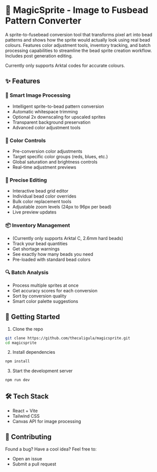 # 🎨 MagicSprite - Image to Fusbead Pattern Converter

A sprite-to-fusebead conversion tool that transforms pixel art into bead patterns and shows how the sprite would actually look using real bead colours.
Features color adjustment tools, inventory tracking, and batch processing capabilities to streamline the bead sprite creation workflow. Includes post generation editing.

Currently only supports Arktal codes for accurate colours.

## ✨ Features

### 🔄 Smart Image Processing
- Intelligent sprite-to-bead pattern conversion
- Automatic whitespace trimming
- Optional 2x downscaling for upscaled sprites
- Transparent background preservation
- Advanced color adjustment tools

### 🎨 Color Controls
- Pre-conversion color adjustments
- Target specific color groups (reds, blues, etc.)
- Global saturation and brightness controls
- Real-time adjustment previews

### 📐 Precise Editing
- Interactive bead grid editor
- Individual bead color overrides
- Bulk color replacement tools
- Adjustable zoom levels (24px to 96px per bead)
- Live preview updates

### 📦 Inventory Management
- (Currently only supports Arktal C, 2.6mm hard beads)
- Track your bead quantities
- Get shortage warnings
- See exactly how many beads you need
- Pre-loaded with standard bead colors

### 🔍 Batch Analysis
- Process multiple sprites at once
- Get accuracy scores for each conversion
- Sort by conversion quality
- Smart color palette suggestions

## 🚀 Getting Started

1. Clone the repo
```bash
git clone https://github.com/thecaligula/magicsprite.git
cd magicsprite
```

2. Install dependencies
```bash
npm install
```

3. Start the development server
```bash
npm run dev
```

## 🛠️ Tech Stack

- React + Vite
- Tailwind CSS
- Canvas API for image processing

## 🤝 Contributing

Found a bug? Have a cool idea? Feel free to:
- Open an issue
- Submit a pull request
